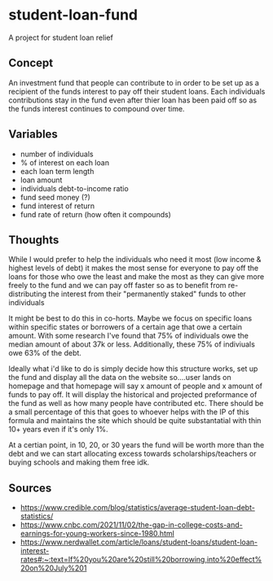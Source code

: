 # student-loan-fund
 A project for student loan relief

## Concept

 An investment fund that people can contribute to in order to be set up as a recipient of the funds interest to pay off their student loans. 
 Each individuals contributions stay in the fund even after thier loan has been paid off so as the funds interest continues to compound over time. 

## Variables 

- number of individuals
- % of interest on each loan
- each loan term length
- loan amount 
- individuals debt-to-income ratio
- fund seed money (?)
- fund interest of return 
- fund rate of return (how often it compounds)

## Thoughts 

While I would prefer to help the individuals who need it most (low income & highest levels of debt) it makes the most sense for everyone to pay off the loans for those who owe the least and make the most as they can give more freely to the fund and we can pay off faster so as to benefit from re-distributing the interest from their  "permanently staked" funds to other individuals

It might be best to do this in co-horts. Maybe we focus on specific loans within specific states or borrowers of a certain age that owe a certain amount. With some research I've found that 75% of individuals owe the median amount of about 37k or less. Additionally, these 75% of indiviuals owe 63% of the debt. 

Ideally what i'd like to do is simply decide how this structure works, set up the fund and display all the data on the website so....user lands on homepage and that homepage will say x amount of people and x amount of funds to pay off. It will display the historical and projected preformance of the fund as well as how many people have contributed etc. There should be a small percentage of this that goes to whoever helps with the IP of this formula and maintains the site which should be quite substantatial with thin 10+ years even if it's only 1%. 

At a certian point, in 10, 20, or 30 years the fund will be worth more than the debt and we can start allocating excess towards scholarships/teachers or buying schools and making them free idk. 

## Sources
- https://www.credible.com/blog/statistics/average-student-loan-debt-statistics/
- https://www.cnbc.com/2021/11/02/the-gap-in-college-costs-and-earnings-for-young-workers-since-1980.html
- https://www.nerdwallet.com/article/loans/student-loans/student-loan-interest-rates#:~:text=If%20you%20are%20still%20borrowing,into%20effect%20on%20July%201
